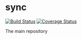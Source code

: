 # sync

[![Build Status](https://travis-ci.org/p2p-sync/sync.svg)](https://travis-ci.org/p2p-sync/sync)
[![Coverage Status](https://coveralls.io/repos/p2p-sync/sync/badge.svg?branch=master&service=github)](https://coveralls.io/github/p2p-sync/sync?branch=master)


The main repository
